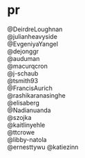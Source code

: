 # pr

@DeirdreLoughnan  
@julianheavyside  
@EvgeniyaYangel  
@dejonggr  
@auduman  
@macurqcron  
@j-schaub  
@tsmith93  
@FrancisAurich  
@rashikaranasinghe  
@elisaberg  
@Nadianuanda  
@szojka  
@kaitlinyehle  
@ttcrowe  
@libby-natola  
@ernesttywu 
@katiezinn
